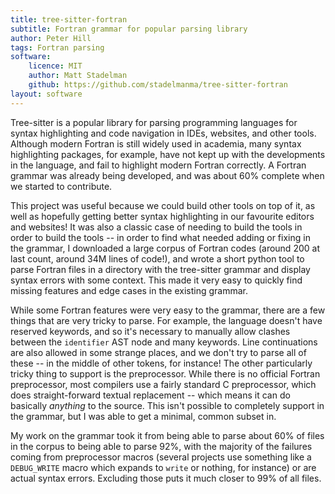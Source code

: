 ```yaml
---
title: tree-sitter-fortran
subtitle: Fortran grammar for popular parsing library
author: Peter Hill
tags: Fortran parsing
software:
    licence: MIT
    author: Matt Stadelman
    github: https://github.com/stadelmanma/tree-sitter-fortran
layout: software
---
```


Tree-sitter is a popular library for parsing programming languages for
syntax highlighting and code navigation in IDEs, websites, and other
tools. Although modern Fortran is still widely used in academia, many
syntax highlighting packages, for example, have not kept up with the
developments in the language, and fail to highlight modern Fortran
correctly. A Fortran grammar was already being developed, and was
about 60% complete when we started to contribute.

This project was useful because we could build other tools on top of
it, as well as hopefully getting better syntax highlighting in our
favourite editors and websites! It was also a classic case of needing
to build the tools in order to build the tools -- in order to find
what needed adding or fixing in the grammar, I downloaded a large
corpus of Fortran codes (around 200 at last count, around 34M lines of
code!), and wrote a short python tool to parse Fortran files in a
directory with the tree-sitter grammar and display syntax errors with
some context. This made it very easy to quickly find missing features
and edge cases in the existing grammar.

While some Fortran features were very easy to the grammar, there are a
few things that are very tricky to parse. For example, the language
doesn't have reserved keywords, and so it's necessary to manually
allow clashes between the `identifier` AST node and many
keywords. Line continuations are also allowed in some strange places,
and we don't try to parse all of these -- in the middle of other
tokens, for instance! The other particularly tricky thing to support
is the preprocessor. While there is no official Fortran preprocessor,
most compilers use a fairly standard C preprocessor, which does
straight-forward textual replacement -- which means it can do
basically _anything_ to the source. This isn't possible to completely
support in the grammar, but I was able to get a minimal, common subset
in.

My work on the grammar took it from being able to parse about 60% of
files in the corpus to being able to parse 92%, with the majority of
the failures coming from preprocessor macros (several projects use
something like a `DEBUG_WRITE` macro which expands to `write` or
nothing, for instance) or are actual syntax errors. Excluding those
puts it much closer to 99% of all files.
